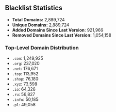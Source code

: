 ## Blacklist Statistics

- **Total Domains:** 2,889,724
- **Unique Domains:** 2,889,724
- **Added Domains Since Last Version:** 921,966
- **Removed Domains Since Last Version:** 1,054,158

### Top-Level Domain Distribution

-  `.com`: 1,249,925
-  `.org`: 237,020
-  `.net`: 176,671
-  `.top`: 113,952
-  `.shop`: 76,180
-  `.xyz`: 73,598
-  `.io`: 64,326
-  `.ru`: 56,827
-  `.info`: 50,185
-  `.pl`: 49,058
